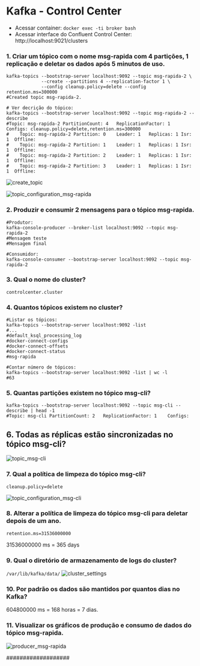# Kafka - Control Center

- Acessar container:
`docker exec -ti broker bash`
- Acessar interface do Confluent Control Center:
http://localhost:9021/clusters


### 1. Criar um tópico com o nome msg-rapida com 4 partições, 1 replicação e deletar os dados após 5 minutos de uso.
~~~shell
kafka-topics --bootstrap-server localhost:9092 --topic msg-rapida-2 \
             --create --partitions 4 --replication-factor 1 \
             --config cleanup.policy=delete --config retention.ms=300000
#Created topic msg-rapida-2.
~~~

~~~shell
# Ver decrição do tópico:
kafka-topics --bootstrap-server localhost:9092 --topic msg-rapida-2 --describe
#Topic: msg-rapida-2 PartitionCount: 4   ReplicationFactor: 1    Configs: cleanup.policy=delete,retention.ms=300000
#    Topic: msg-rapida-2 Partition: 0    Leader: 1   Replicas: 1 Isr: 1  Offline: 
#    Topic: msg-rapida-2 Partition: 1    Leader: 1   Replicas: 1 Isr: 1  Offline: 
#    Topic: msg-rapida-2 Partition: 2    Leader: 1   Replicas: 1 Isr: 1  Offline: 
#    Topic: msg-rapida-2 Partition: 3    Leader: 1   Replicas: 1 Isr: 1  Offline: 
~~~

![create_topic](./_img/Control_Center_-_create_topic_msg-rapida.png "create_topic_msg-rapida")


![topic_configuration_msg-rapida](./_img/Control_Center_-_topic_configuration_msg-rapida.png "topic_configuration_msg-rapida")



### 2. Produzir e consumir 2 mensagens para o tópico msg-rapida.
~~~shell
#Produtor:
kafka-console-producer --broker-list localhost:9092 --topic msg-rapida-2
#Mensagem teste
#Mensagem final
~~~

~~~shell
#Consumidor:
kafka-console-consumer --bootstrap-server localhost:9092 --topic msg-rapida-2
~~~


### 3. Qual o nome do cluster?
`controlcenter.cluster`


### 4. Quantos tópicos existem no cluster?
~~~shell
#Listar os tópicos:
kafka-topics --bootstrap-server localhost:9092 -list
#...
#default_ksql_processing_log
#docker-connect-configs
#docker-connect-offsets
#docker-connect-status
#msg-rapida
~~~

~~~shell
#Contar número de tópicos:
kafka-topics --bootstrap-server localhost:9092 -list | wc -l
#63
~~~

### 5. Quantas partições existem no tópico msg-cli?
~~~shell
kafka-topics --bootstrap-server localhost:9092 --topic msg-cli --describe | head -1
#Topic: msg-cli PartitionCount: 2   ReplicationFactor: 1    Configs: 
~~~

## 6. Todas as réplicas estão sincronizadas no tópico msg-cli?

![topic_msg-cli](./_img/Control_Center_-_topic_msg-cli.png "topicd_msg-cli")


### 7. Qual a política de limpeza do tópico msg-cli?
`cleanup.policy=delete`

![topic_configuration_msg-cli](./_img/Control_Center_-_topic_configuration_msg-cli.png "topic_configuration_msg-cli")


### 8. Alterar a política de limpeza do tópico msg-cli para deletar depois de um ano.
`retention.ms=31536000000`

31536000000 ms = 365 days


### 9. Qual o diretório de armazenamento de logs do cluster?
`/var/lib/kafka/data/`
![cluster_settings](./_img/Control_Center_-_cluster_settings.png "cluster_settings")


### 10. Por padrão os dados são mantidos por quantos dias no Kafka?
604800000 ms = 168 horas = 7 dias.


### 11. Visualizar os gráficos de produção e consumo de dados do tópico msg-rapida.
![producer_msg-rapida](./_img/Control_Center_-_topic_metrics_msg-rapida.png "Gráfico de produção de dados do tópico msg-rapida")

###################